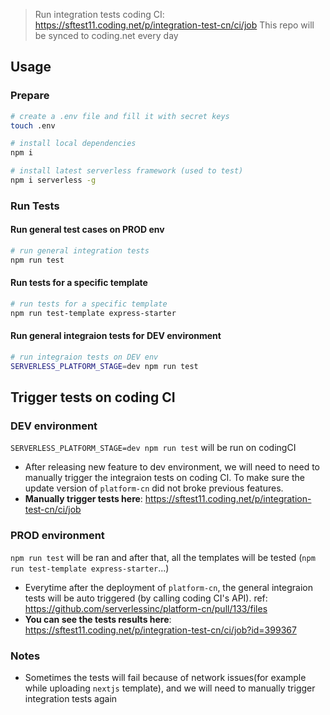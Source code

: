 > Run integration tests coding CI: https://sftest11.coding.net/p/integration-test-cn/ci/job
> This repo will be synced to coding.net every day

## Usage

### Prepare

```bash
# create a .env file and fill it with secret keys
touch .env

# install local dependencies
npm i

# install latest serverless framework (used to test)
npm i serverless -g
```

### Run Tests

#### Run general test cases on PROD env

```bash
# run general integration tests
npm run test
```

#### Run tests for a specific template
```bash
# run tests for a specific template
npm run test-template express-starter
```

#### Run general integraion tests for DEV environment
```bash
# run integraion tests on DEV env
SERVERLESS_PLATFORM_STAGE=dev npm run test
```

## Trigger tests on coding CI

### DEV environment

`SERVERLESS_PLATFORM_STAGE=dev npm run test` will be run on codingCI

- After releasing new feature to dev environment, we will need to need to manually trigger the integraion tests on coding CI. To make sure the update version of `platform-cn` did not broke previous features.
- **Manually trigger tests here**: https://sftest11.coding.net/p/integration-test-cn/ci/job

### PROD environment

`npm run test` will be ran and after that, all the templates will be tested (`npm run test-template express-starter`...)

- Everytime after the deployment of `platform-cn`, the general integraion tests will be auto triggered (by calling coding CI's API). ref: https://github.com/serverlessinc/platform-cn/pull/133/files
- **You can see the tests results here**: https://sftest11.coding.net/p/integration-test-cn/ci/job?id=399367


### Notes

- Sometimes the tests will fail because of network issues(for example while uploading `nextjs` template), and we will need to manually trigger integration tests again

